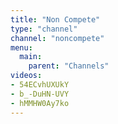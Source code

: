 ```yaml
---
title: "Non Compete"
type: "channel"
channel: "noncompete"
menu:
  main:
    parent: "Channels"
videos:
- 54ECvhUXUkY
- b_-DuHN-UVY
- hMMHW0Ay7ko
---
```

